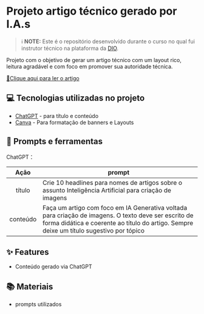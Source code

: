 # Projeto artigo técnico gerado por I.A.s


 > ℹ️ **NOTE:** Este é o repositório desenvolvido durante o curso no qual fui instrutor técnico na plataforma da [DIO](https://dio.me).


Projeto com o objetivo de gerar um artigo técnico com um layout rico, leitura agradável e com foco em promover sua autoridade técnica.

<a href="https://www.dio.me/articles/inteligencia-artificial-na-geracao-de-imagens-uma-nova-fronteira-criativa" title="View PDF now"> 📕Clique aqui para ler o artigo</a>

## 💻 Tecnologias utilizadas no projeto

- [ChatGPT](https://chat.openai.com/) - para título e conteúdo
- [Canva](https://canva.com) - Para formatação de banners e Layouts

## 📄 Prompts e ferramentas


ChatGPT：

|   Ação   | prompt                                                                                                                                                                                                                                                                         |
| :------: | ------------------------------------------------------------------------------------------------------------------------------------------------------------------------------------------------------------------------------------------------------------------------------ |
|  título  | Crie 10 headlines para nomes de artigos sobre o assunto Inteligência Artificial para criação de imagens                                                                                                                                                                                           |
| conteúdo | Faça um artigo com foco em IA Generativa voltada para criação de imagens. O texto deve ser escrito de forma didática e coerente ao título do artigo. Sempre deixe um título sugestivo por tópico |


## ✨ Features

- Conteúdo gerado via ChatGPT

## 📚 Materiais

- prompts utilizados
